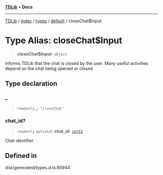 [**TDLib**](../../../../../../README.md) • **Docs**

***

[TDLib](../../../../../../modules.md) / [index](../../../../../README.md) / [types](../../../README.md) / [default](../README.md) / closeChat$Input

# Type Alias: closeChat$Input

> **closeChat$Input**: `object`

Informs TDLib that the chat is closed by the user. Many useful activities depend on the chat being opened or closed

## Type declaration

### \_

> `readonly` **\_**: `"closeChat"`

### chat\_id?

> `readonly` `optional` **chat\_id**: [`int53`](int53.md)

Chat identifier

## Defined in

dist/generated/types.d.ts:85944
